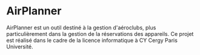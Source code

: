 # AirPlanner

AirPlanner est un outil destiné à la gestion d'aéroclubs, plus particulièrement dans la gestion de la réservations des appareils. Ce projet est réalisé dans le cadre de la licence informatique à CY Cergy Paris Université.

